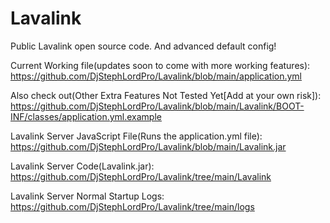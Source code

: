 # Lavalink
 Public Lavalink open source code. And advanced default config!

Current Working file(updates soon to come with more working features):
https://github.com/DjStephLordPro/Lavalink/blob/main/application.yml

Also check out(Other Extra Features Not Tested Yet[Add at your own risk]): https://github.com/DjStephLordPro/Lavalink/blob/main/Lavalink/BOOT-INF/classes/application.yml.example

Lavalink Server JavaScript File(Runs the application.yml file):
https://github.com/DjStephLordPro/Lavalink/blob/main/Lavalink.jar

Lavalink Server Code(Lavalink.jar):
https://github.com/DjStephLordPro/Lavalink/tree/main/Lavalink

Lavalink Server Normal Startup Logs:
https://github.com/DjStephLordPro/Lavalink/tree/main/logs